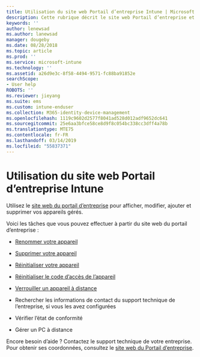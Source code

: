 ```yaml
---
title: Utilisation du site web Portail d’entreprise Intune | Microsoft Docs
description: Cette rubrique décrit le site web Portail d’entreprise et fournit des liens menant vers les procédures de réalisation des tâches que les utilisateurs finaux peuvent effectuer sur ce site web
keywords: ''
author: lenewsad
ms.author: lanewsad
manager: dougeby
ms.date: 08/28/2018
ms.topic: article
ms.prod: ''
ms.service: microsoft-intune
ms.technology: ''
ms.assetid: a26d9e3c-8f58-4494-9571-fc88ba91852e
searchScope:
- User help
ROBOTS: ''
ms.reviewer: jieyang
ms.suite: ems
ms.custom: intune-enduser
ms.collection: M365-identity-device-management
ms.openlocfilehash: 1119c9602d2577f8041ad528d012adf9652dc641
ms.sourcegitcommit: 25e6aa3bfce58ce8d9f8c054bc338cc3dff4a78b
ms.translationtype: MTE75
ms.contentlocale: fr-FR
ms.lasthandoff: 03/14/2019
ms.locfileid: "55837371"
---
```

# <a name="using-the-intune-company-portal-website"></a>Utilisation du site web Portail d’entreprise Intune
Utilisez le [site web du portail d’entreprise](https://portal.manage.microsoft.com) pour afficher, modifier, ajouter et supprimer vos appareils gérés.

Voici les tâches que vous pouvez effectuer à partir du site web du portail d’entreprise :

-   [Renommer votre appareil](rename-your-device-cpwebsite.md)

-   [Supprimer votre appareil](remove-your-device-cpwebsite.md)

-   [Réinitialiser votre appareil](reset-erase-your-device-cpwebsite.md)

-   [Réinitialiser le code d’accès de l’appareil](reset-your-passcode-cpwebsite.md)

-   [Verrouiller un appareil à distance](remote-lock-your-device-cpwebsite.md)

-   Rechercher les informations de contact du support technique de l’entreprise, si vous les avez configurées

-   Vérifier l’état de conformité

-   Gérer un PC à distance

Encore besoin d’aide ? Contactez le support technique de votre entreprise. Pour obtenir ses coordonnées, consultez le [site web du Portail d’entreprise](https://go.microsoft.com/fwlink/?linkid=2010980).
